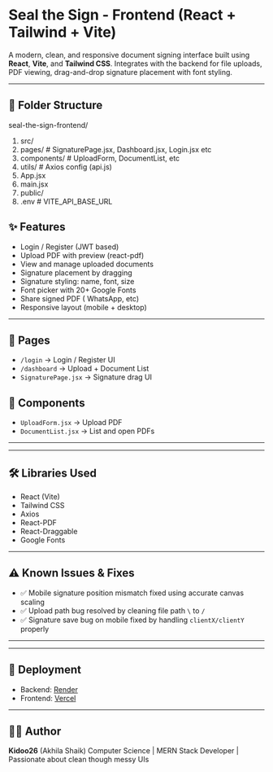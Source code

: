 # Seal the Sign - Frontend (React + Tailwind + Vite)

A modern, clean, and responsive document signing interface built using **React**, **Vite**, and **Tailwind CSS**. Integrates with the backend for file uploads, PDF viewing, drag-and-drop signature placement with font styling.

---

## 📁 Folder Structure

seal-the-sign-frontend/

1. src/
2.  pages/            # SignaturePage.jsx, Dashboard.jsx, Login.jsx etc
3.  components/       # UploadForm, DocumentList, etc
4. utils/            # Axios config (api.js)
5. App.jsx
6.  main.jsx
7.  public/
8.  .env                 # VITE_API_BASE_URL

## ✨ Features

- Login / Register (JWT based)
- Upload PDF with preview (react-pdf)
- View and manage uploaded documents
- Signature placement by dragging
- Signature styling: name, font, size
- Font picker with 20+ Google Fonts
- Share signed PDF ( WhatsApp, etc)
- Responsive layout (mobile + desktop)

---

## 🧠 Pages

- `/login` → Login / Register UI
- `/dashboard` → Upload + Document List
- `SignaturePage.jsx` → Signature drag UI

## 🧪 Components

- `UploadForm.jsx` → Upload PDF
- `DocumentList.jsx` → List and open PDFs

---

---

## 🛠 Libraries Used

- React (Vite)
- Tailwind CSS
- Axios
- React-PDF
- React-Draggable
- Google Fonts

---

## ⚠ Known Issues & Fixes

- ✅ Mobile signature position mismatch fixed using accurate canvas scaling
- ✅ Upload path bug resolved by cleaning file path `\` to `/`
- ✅ Signature save bug on mobile fixed by handling `clientX/clientY` properly

---

---

## 🚀 Deployment

- Backend: [Render](https://render.com)
- Frontend: [Vercel](https://vercel.com)

---

## 👩‍💻 Author

**Kidoo26** (Akhila Shaik)
Computer Science | MERN Stack Developer | Passionate about clean though messy UIs
